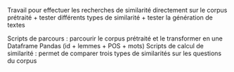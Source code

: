 Travail pour effectuer les recherches de similarité directement sur le corpus prétraité + tester différents types de similarité + tester la génération de textes

Scripts de parcours : parcourir le corpus prétraité et le transformer en une Dataframe Pandas (id + lemmes + POS + mots)
Scripts de calcul de similarité : permet de comparer trois types de similarités sur les questions du corpus 
